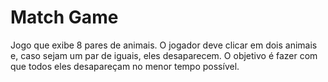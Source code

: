 # Match Game

Jogo que exibe 8 pares de animais. O jogador deve clicar em dois animais e, caso sejam um par de iguais, eles desaparecem.
O objetivo é fazer com que todos eles desapareçam no menor tempo possível.

